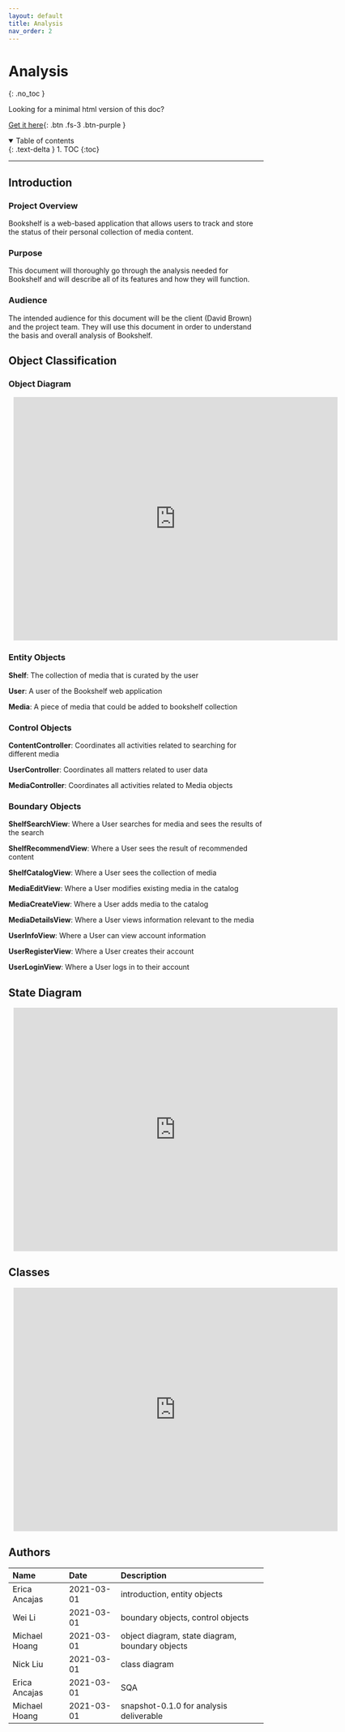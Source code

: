 ```yaml
---
layout: default
title: Analysis
nav_order: 2
---
```


# Analysis

{: .no_toc }

Looking for a minimal html version of this doc?

[Get it here](./html/analysis.html){: .btn .fs-3 .btn-purple }

<details open markdown="block">
  <summary>
    Table of contents
  </summary>
  {: .text-delta }
1. TOC
{:toc}
</details>

---

## Introduction

### Project Overview

Bookshelf is a web-based application that allows users to track and store the status of their personal collection of media content.

### Purpose

This document will thoroughly go through the analysis needed for Bookshelf and will describe all of its features and how they will function.

### Audience

The intended audience for this document will be the client (David Brown) and the project team. They will use this document in order to understand the basis and overall analysis of Bookshelf.

## Object Classification

### Object Diagram

<div style="width: 640px; height: 480px; margin: 10px; position: relative;"><iframe allowfullscreen frameborder="0" style="width:640px; height:480px" src="https://lucid.app/documents/embeddedchart/d5ce50fb-e05c-4e84-8070-f86c09a8255f" id="dfhhFYhYwXIS"></iframe></div>

### Entity Objects

**Shelf**: The collection of media that is curated by the user

**User**: A user of the Bookshelf web application

**Media**: A piece of media that could be added to bookshelf collection

### Control Objects

**ContentController**: Coordinates all activities related to searching for different media

**UserController**: Coordinates all matters related to user data

**MediaController**: Coordinates all activities related to Media objects

### Boundary Objects

**ShelfSearchView**: Where a User searches for media and sees the results of the search

**ShelfRecommendView**: Where a User sees the result of recommended content

**ShelfCatalogView**: Where a User sees the collection of media

**MediaEditView**: Where a User modifies existing media in the catalog

**MediaCreateView**: Where a User adds media to the catalog

**MediaDetailsView**: Where a User views information relevant to the media

**UserInfoView**: Where a User can view account information

**UserRegisterView**: Where a User creates their account

**UserLoginView**: Where a User logs in to their account

## State Diagram

<div style="width: 640px; height: 480px; margin: 10px; position: relative;"><iframe allowfullscreen frameborder="0" style="width:640px; height:480px" src="https://lucid.app/documents/embeddedchart/3c821db4-7c4f-4bb9-ad42-1d96ed54cbfd" id="kMjhrn.OycPd"></iframe></div>

## Classes

<div style="width: 640px; height: 480px; margin: 10px; position: relative;"><iframe allowfullscreen frameborder="0" style="width:640px; height:480px" src="https://lucid.app/documents/embeddedchart/3d886f90-b445-413d-a64a-2b15c73b138e" id="C.jhQHhBjf9d"></iframe></div>

## Authors

| Name          | Date       | Description                                     |
| :------------ | :--------- | :---------------------------------------------- |
| Erica Ancajas | 2021-03-01 | introduction, entity objects                    |
| Wei Li        | 2021-03-01 | boundary objects, control objects               |
| Michael Hoang | 2021-03-01 | object diagram, state diagram, boundary objects |
| Nick Liu      | 2021-03-01 | class diagram                                   |
| Erica Ancajas | 2021-03-01 | SQA                                             |
| Michael Hoang | 2021-03-01 | snapshot-0.1.0 for analysis deliverable         |

